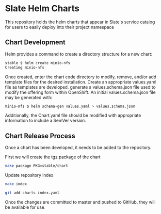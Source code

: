 # Slate Helm Charts

This repository holds the helm charts that appear in Slate's service catalog for users to easily deploy into their project namespace

## Chart Development

Helm provides a command to create a directory structure for a new chart:

```bash
stable $ helm create minio-nfs
Creating minio-nfs
```

Once created, enter the chart code directory to modify, remove, and/or add template files for the desired installation. Create an appropriate values.yaml file as templates are developed. generate a values.schema.json file used to modify the offering form within OpenShift. An initial values.schema.json file may be generated with:

```bash
minio-nfs $ helm schema-gen values.yaml > values.schema.json
```

Additionally, the Chart.yaml file should be modified with appropriate information to include a SemVer version.

## Chart Release Process

Once a chart has been developed, it needs to be added to the repository.

First we will create the tgz package of the chart

```bash
make package PKG=stable/chart
```

Update repository index

```bash
make index
```

```bash
git add charts index.yaml
```

Once the changes are committed to master and pushed to GitHub, they will be available for use.
